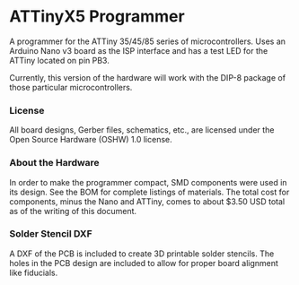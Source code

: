 # ATTinyX5 Programmer
A programmer for the ATTiny 35/45/85 series of microcontrollers. Uses an Arduino Nano v3 board as the ISP interface and has a test LED for the ATTiny located on pin PB3.

Currently, this version of the hardware will work with the DIP-8 package of those particular microcontrollers.

### License
All board designs, Gerber files, schematics, etc., are licensed under the Open Source Hardware (OSHW) 1.0 license. 

### About the Hardware
In order to make the programmer compact, SMD components were used in its design. See the BOM for complete listings of materials. The total cost for components, minus the Nano and ATTiny, comes to about $3.50 USD total as of the writing of this document.

### Solder Stencil DXF
A DXF of the PCB is included to create 3D printable solder stencils. The holes in the PCB design are included to allow for proper board alignment like fiducials.
